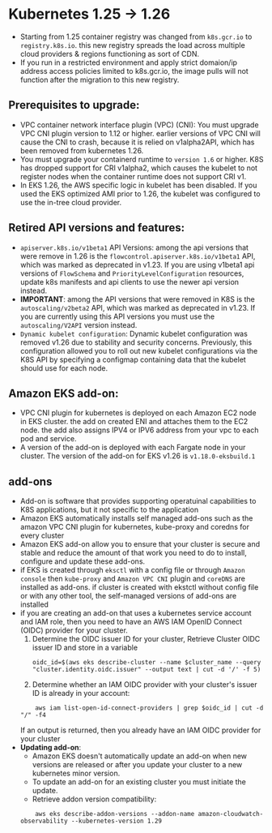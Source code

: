 # Kubernetes 1.25 -> 1.26
- Starting from 1.25 container registry was changed from `k8s.gcr.io` to `registry.k8s.io`. this new registry spreads the load across multiple cloud providers & regions functioning as sort of CDN.
- If you run in a restricted environment and apply strict domaion/ip address access policies limited to k8s.gcr.io, the image pulls will not function after the migration to this new registry.
## Prerequisites to upgrade:
- VPC container network interface plugin (VPC) (CNI): You must upgrade VPC CNI plugin version to 1.12 or higher. earlier versions of VPC CNI will cause the CNI to crash, because it is relied on v1alpha2API, which has been removed from kubernetes 1.26. 
- You must upgrade your containerd runtime to `version 1.6` or higher. K8S has dropped support for CRI v1alpha2, which causes the kubelet to not register nodes when the container runtime does not support CRI v1. 
- In EKS 1.26, the AWS specific logic in kubelet has been disabled. If you used the EKS optimized AMI prior to 1.26, the kubelet was configured to use the in-tree cloud provider.
## Retired API versions and features:
- `apiserver.k8s.io/v1beta1` API Versions: among the api versions that were remove in 1.26 is the `flowcontrol.apiserver.k8s.io/v1beta1` API, which was marked as deprecated in v1.23. If you are using v1beta1 api versions of `FlowSchema` and `PriorityLevelConfiguration` resources, update k8s manifests and api clients to use the newer api version instead.
- **IMPORTANT**: among the API versions that were removed in K8S is the `autoscaling/v2beta2` API, which was marked as deprecated in v1.23. If you are currently using this API versions you must use the `autoscaling/V2API` version instead.
- `Dynamic kubelet configuration`: Dynamic kubelet configuration was removed v1.26 due to stability and security concerns. Previously, this configuration allowed you to roll out new kubelet configurations via the K8S API by specifying a configmap containing data that the kubelet should use for each node.
## Amazon EKS add-on:
- VPC CNI plugin for kubernetes is deployed on each Amazon EC2 node in EKS cluster. the add on created ENI and attaches them to the EC2 node. the add also assigns IPV4 or IPV6 address from your vpc to each pod and service.
- A version of the add-on is deployed with each Fargate node in your cluster. The version of the add-on for EKS v1.26 is `v1.18.0-eksbuild.1`
## add-ons
- Add-on is software that provides supporting operatuinal capabilities to K8S applications, but it not specific to the application
- Amazon EKS automatically installs self managed add-ons such as the amazon VPC CNI plugin for kubernetes, kube-proxy and coredns for every cluster
- Amazon EKS add-on allow you to ensure that your cluster is secure and stable and reduce the amount of that work you need to do to install, configure and update these add-ons.
- if EKS is created through `eksctl` with a config file or through `Amazon console` then `kube-proxy` and `Amazon VPC CNI` plugin and `coreDNS` are installed as add-ons. if cluster is created with ekstctl without config file or with any other tool, the self-managed versions of add-ons are installed
- if you are creating an add-on that uses a kubernetes service account and IAM role, then you need to have an AWS IAM OpenID Connect (OIDC) provider for your cluster.
    1. Determine the OIDC issuer ID for your cluster, Retrieve Cluster OIDC issuer ID and store in a variable
        ```shell
        oidc_id=$(aws eks describe-cluster --name $cluster_name --query "cluster.identity.oidc.issuer" --output text | cut -d '/' -f 5)
        ```
    2. Determine whether an IAM OIDC provider with your cluster's issuer ID is already in your account:
    ```shell
        aws iam list-open-id-connect-providers | grep $oidc_id | cut -d "/" -f4
    ```
    If an output is returned, then you already have an IAM OIDC provider for your cluster
- **Updating add-on**:
    - Amazon EKS doesn't automatically update an add-on when new versions are released or after you update your cluster to a new kubernetes minor version.
    - To update an add-on for an existing cluster you must initiate the update.
    - Retrieve addon version compatibility:
    ```shell
        aws eks describe-addon-versions --addon-name amazon-cloudwatch-observability --kubernetes-version 1.29
    ```